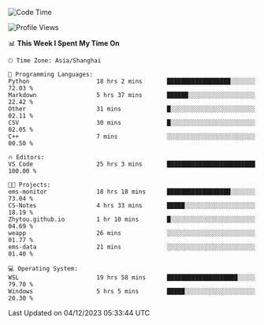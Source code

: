 <!--START_SECTION:waka-->
![Code Time](http://img.shields.io/badge/Code%20Time-1%2C421%20hrs%204%20mins-blue)

![Profile Views](http://img.shields.io/badge/Profile%20Views-0-blue)

📊 **This Week I Spent My Time On** 

```text
🕑︎ Time Zone: Asia/Shanghai

💬 Programming Languages: 
Python                   18 hrs 2 mins       ██████████████████░░░░░░░   72.03 % 
Markdown                 5 hrs 37 mins       ██████░░░░░░░░░░░░░░░░░░░   22.42 % 
Other                    31 mins             █░░░░░░░░░░░░░░░░░░░░░░░░   02.11 % 
CSV                      30 mins             █░░░░░░░░░░░░░░░░░░░░░░░░   02.05 % 
C++                      7 mins              ░░░░░░░░░░░░░░░░░░░░░░░░░   00.50 % 

🔥 Editors: 
VS Code                  25 hrs 3 mins       █████████████████████████   100.00 % 

🐱‍💻 Projects: 
ems-monitor              18 hrs 18 mins      ██████████████████░░░░░░░   73.04 % 
CS-Notes                 4 hrs 33 mins       █████░░░░░░░░░░░░░░░░░░░░   18.19 % 
Zhytou.github.io         1 hr 10 mins        █░░░░░░░░░░░░░░░░░░░░░░░░   04.69 % 
weapp                    26 mins             ░░░░░░░░░░░░░░░░░░░░░░░░░   01.77 % 
ems-data                 21 mins             ░░░░░░░░░░░░░░░░░░░░░░░░░   01.40 % 

💻 Operating System: 
WSL                      19 hrs 58 mins      ████████████████████░░░░░   79.70 % 
Windows                  5 hrs 5 mins        █████░░░░░░░░░░░░░░░░░░░░   20.30 % 
```


 Last Updated on 04/12/2023 05:33:44 UTC
<!--END_SECTION:waka-->